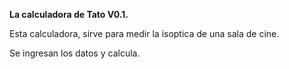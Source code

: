<b> La calculadora de Tato V0.1. </b>

Esta calculadora, sirve para medir la isoptica de una sala de cine.

Se ingresan los datos y calcula.
